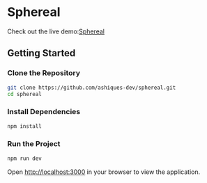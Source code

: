 # Sphereal

Check out the live demo:[Sphereal](https://sphereal.vercel.app/)

## Getting Started

### Clone the Repository
```sh
git clone https://github.com/ashiques-dev/sphereal.git
cd sphereal
```

### Install Dependencies
```sh
npm install
```

### Run the Project
```sh
npm run dev
```

Open [http://localhost:3000](http://localhost:3000) in your browser to view the application.

